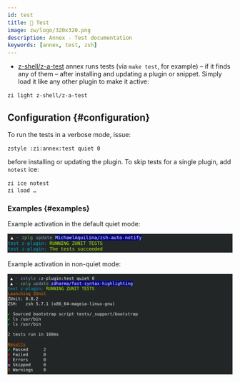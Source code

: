 ```yaml
---
id: test
title: 💠 Test
image: zw/logo/320x320.png
description: Annex - Test documentation
keywords: [annex, test, zsh]
---
```


- [z-shell/z-a-test](https://github.com/z-shell/z-a-test) annex runs tests (via `make test`, for example) – if it finds any of them – after installing and updating a plugin or snippet. Simply load it like any other plugin to make it active:

```shell
zi light z-shell/z-a-test
```

## Configuration {#configuration}

To run the tests in a verbose mode, issue:

```shell
zstyle :zi:annex:test quiet 0
```

before installing or updating the plugin. To skip tests for a single plugin, add `notest` ice:

```shell
zi ice notest
zi load …
```

### Examples {#examples}

Example activation in the default quiet mode:

![z-a-test activation](https://raw.githubusercontent.com/z-shell/z-a-test/main/images/z-p-test-1.png)

Example activation in non-quiet mode:

![z-a-test activation](https://raw.githubusercontent.com/z-shell/z-a-test/main/images/z-p-test-2.png)
